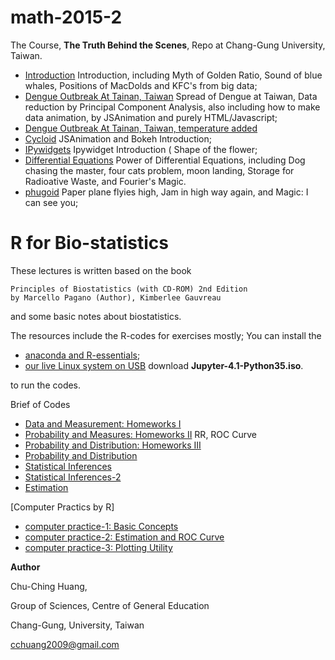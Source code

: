 # math-2015-2

The Course, **The Truth Behind the Scenes**, Repo at Chang-Gung University, Taiwan.

- [Introduction](index.ipynb) Introduction, including Myth of Golden Ratio, Sound of blue whales, Positions of MacDolds and KFC's from big data;
- [Dengue Outbreak At Tainan, Taiwan](1/maps.ipynb) Spread of Dengue at Taiwan, Data reduction by Principal Component Analysis, also including how to make data animation, by JSAnimation and purely HTML/Javascript;
- [Dengue Outbreak At Tainan, Taiwan, temperature added](1/maps-temperature.ipynb) 
- [Cycloid](1/cycloid.ipynb) JSAnimation and Bokeh Introduction;
- [IPywidgets](1/ipywidgets.ipynb) Ipywidget Introduction ( Shape of the flower;
- [Differential Equations](4/2015-2-1.ipynb) Power of Differential Equations, including Dog chasing the master, four cats problem, 
                 moon landing, Storage for Radioative Waste, and Fourier's Magic.
- [phugoid](5/2015-2-1.ipynb) Paper plane flyies high, Jam in high way again, and Magic: I can see you;


# R for Bio-statistics

These lectures is written based on the book
```
Principles of Biostatistics (with CD-ROM) 2nd Edition
by Marcello Pagano (Author), Kimberlee Gauvreau 
```
and some basic notes about biostatistics.

The resources include the R-codes for exercises mostly; You can install the 

- [anaconda and R-essentials](https://www.continuum.io/blog/developer/jupyter-and-conda-r);
- [our live Linux system on USB](http://diffusion.cgu.edu.tw/ftp/porteus/64bit) download **Jupyter-4.1-Python35.iso**.

to run the codes.

Brief of Codes
- [Data and Measurement: Homeworks I](R/Homework-1.ipynb)
- [Probability and Measures: Homeworks II](R/Homework-2.ipynb) RR, ROC Curve
- [Probability and Distribution: Homeworks III](R/Homework-3.ipynb)
- [Probability and Distribution](RProbabilityDistributions.ipynb)
- [Statistical Inferences](R/StatInferences.ipynb)
- [Statistical Inferences-2](R/StatInferences-2.ipynb)
- [Estimation](R/StatInferences-3.ipynb)



[Computer Practics by R]
- [computer practice-1: Basic Concepts](R/computer/Computer-1.ipynb)
- [computer practice-2: Estimation and ROC Curve](R/computer/Computer-2.ipynb)
- [computer practice-3: Plotting Utility](R/computer/Computer-3.ipynb)



**Author** 

Chu-Ching Huang, 

Group of Sciences, Centre of General Education

Chang-Gung, University, Taiwan

cchuang2009@gmail.com

